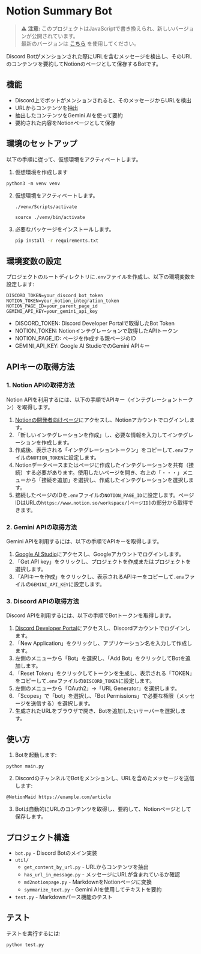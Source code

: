 # Notion Summary Bot

> **⚠️ 注意:** このプロジェクトはJavaScriptで書き換えられ、新しいバージョンが公開されています。  
> 最新のバージョンは [こちら](https://github.com/Ruchi12377/NotionMaid.git) を使用してください。

Discord Botがメンションされた際にURLを含むメッセージを検出し、そのURLのコンテンツを要約してNotionのページとして保存するBotです。

## 機能

- Discord上でボットがメンションされると、そのメッセージからURLを検出
- URLからコンテンツを抽出
- 抽出したコンテンツをGemini AIを使って要約
- 要約された内容をNotionページとして保存

## 環境のセットアップ

以下の手順に従って、仮想環境をアクティベートします。

1. 仮想環境を作成します

```shell
python3 -m venv venv
```

2. 仮想環境をアクティベートします。

    ```sh
    ./venv/Scripts/activate
    ```

    ```shell
    source ./venv/bin/activate
    ```

3. 必要なパッケージをインストールします。

    ```sh
    pip install -r requirements.txt
    ```

## 環境変数の設定

プロジェクトのルートディレクトリに`.env`ファイルを作成し、以下の環境変数を設定します:

```
DISCORD_TOKEN=your_discord_bot_token
NOTION_TOKEN=your_notion_integration_token
NOTION_PAGE_ID=your_parent_page_id
GEMINI_API_KEY=your_gemini_api_key
```

- DISCORD_TOKEN: Discord Developer Portalで取得したBot Token
- NOTION_TOKEN: Notionインテグレーションで取得したAPIトークン
- NOTION_PAGE_ID: ページを作成する親ページのID
- GEMINI_API_KEY: Google AI StudioでのGemini APIキー

## APIキーの取得方法

### 1. Notion APIの取得方法

Notion APIを利用するには、以下の手順でAPIキー（インテグレーショントークン）を取得します。

1. [Notionの開発者向けページ](https://www.notion.so/my-integrations)にアクセスし、Notionアカウントでログインします。
2. 「新しいインテグレーションを作成」し、必要な情報を入力してインテグレーションを作成します。
3. 作成後、表示される「インテグレーショントークン」をコピーして`.env`ファイルの`NOTION_TOKEN`に設定します。
4. Notionデータベースまたはページに作成したインテグレーションを共有（接続）する必要があります。使用したいページを開き、右上の「・・・」メニューから「接続を追加」を選択し、作成したインテグレーションを選択します。
5. 接続したページのIDを`.env`ファイルの`NOTION_PAGE_ID`に設定します。ページIDはURLの`https://www.notion.so/workspace/[ページID]`の部分から取得できます。

### 2. Gemini APIの取得方法

Gemini APIを利用するには、以下の手順でAPIキーを取得します。

1. [Google AI Studio](https://ai.google.dev/)にアクセスし、Googleアカウントでログインします。
2. 「Get API key」をクリックし、プロジェクトを作成またはプロジェクトを選択します。
3. 「APIキーを作成」をクリックし、表示されるAPIキーをコピーして`.env`ファイルの`GEMINI_API_KEY`に設定します。

### 3. Discord APIの取得方法

Discord APIを利用するには、以下の手順でBotトークンを取得します。

1. [Discord Developer Portal](https://discord.com/developers/applications)にアクセスし、Discordアカウントでログインします。
2. 「New Application」をクリックし、アプリケーション名を入力して作成します。
3. 左側のメニューから「Bot」を選択し、「Add Bot」をクリックしてBotを追加します。
4. 「Reset Token」をクリックしてトークンを生成し、表示される「TOKEN」をコピーして`.env`ファイルの`DISCORD_TOKEN`に設定します。
5. 左側のメニューから「OAuth2」→「URL Generator」を選択します。
6. 「Scopes」で「bot」を選択し、「Bot Permissions」で必要な権限（メッセージを送信する）を選択します。
7. 生成されたURLをブラウザで開き、Botを追加したいサーバーを選択します。

## 使い方

1. Botを起動します:

```shell
python main.py
```

2. DiscordのチャンネルでBotをメンションし、URLを含めたメッセージを送信します:

```
@NotionMaid https://example.com/article
```

3. Botは自動的にURLのコンテンツを取得し、要約して、Notionページとして保存します。

## プロジェクト構造

- `bot.py` - Discord Botのメイン実装
- `util/`
  - `get_content_by_url.py` - URLからコンテンツを抽出
  - `has_url_in_message.py` - メッセージにURLが含まれているか確認
  - `md2notionpage.py` - MarkdownをNotionページに変換
  - `symmarize_text.py` - Gemini AIを使用してテキストを要約
- `test.py` - Markdownパース機能のテスト

## テスト

テストを実行するには:

```shell
python test.py
```
